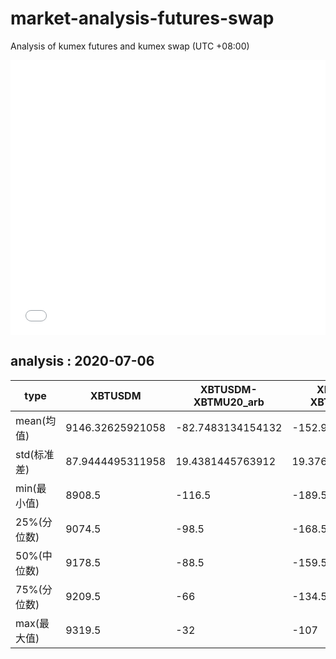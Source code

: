 # market-analysis-futures-swap
Analysis of kumex futures and kumex swap (UTC +08:00)

<iframe width="100%" height="440" src="./data.html" frameborder="no" border="0" scrolling="no"></iframe>

## analysis : 2020-07-06

type|XBTUSDM|XBTUSDM-XBTMU20_arb|XBTUSDM-XBTMZ20_arb|
---|---|---|---
mean(均值) | 9146.32625921058 | -82.7483134154132 | -152.994937737686
std(标准差) | 87.9444495311958 | 19.4381445763912 | 19.3767705295172
min(最小值) | 8908.5 | -116.5 | -189.5
25%(分位数) | 9074.5 | -98.5 | -168.5
50%(中位数) | 9178.5 | -88.5 | -159.5
75%(分位数) | 9209.5 | -66 | -134.5
max(最大值) | 9319.5 | -32 | -107
